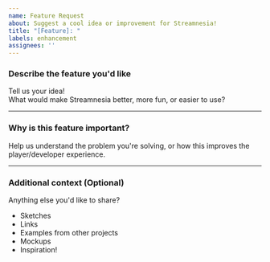 ```yaml
---
name: Feature Request
about: Suggest a cool idea or improvement for Streamnesia!
title: "[Feature]: "
labels: enhancement
assignees: ''
---
```


### Describe the feature you'd like

Tell us your idea!  
What would make Streamnesia better, more fun, or easier to use?

---

### Why is this feature important?

Help us understand the problem you're solving, or how this improves the player/developer experience.

---

### Additional context (Optional)

Anything else you'd like to share?  
- Sketches
- Links
- Examples from other projects
- Mockups
- Inspiration!
